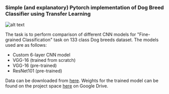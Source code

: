 ### Simple (and explanatory) Pytorch implementation of Dog Breed Classifier using Transfer Learning

![alt text](https://miro.medium.com/max/888/1*bHnak3AMWoAFRBd5PnifpQ.png)

The task is to perform comparison of different CNN models for "Fine-grained Classification" task on 133 class Dog breeds dataset. The models used are as follows:

- Custom 6-layer CNN model
- VGG-16 (trained from scratch)
- VGG-16 (pre-trained)
- ResNet101 (pre-trained)

Data can be downloaded from [here](https://s3-us-west-1.amazonaws.com/udacity-aind/dog-project/dogImages.zip).
Weights for the trained model can be found on the project space [here](https://drive.google.com/drive/folders/1IaX4WXL5BK5i5qYd1fdbz_Mp7z2R7NpO?usp=sharing) on Google Drive. 
